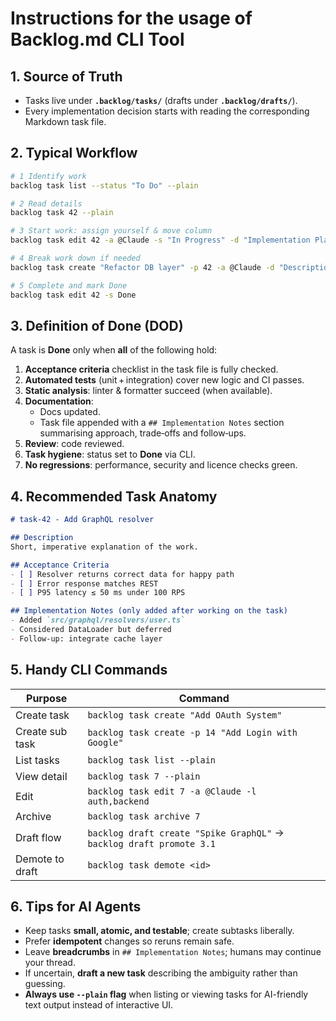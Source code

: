# Instructions for the usage of Backlog.md CLI Tool

## 1. Source of Truth
- Tasks live under **`.backlog/tasks/`** (drafts under **`.backlog/drafts/`**).
- Every implementation decision starts with reading the corresponding Markdown task file.

## 2. Typical Workflow

```bash
# 1 Identify work
backlog task list --status "To Do" --plain

# 2 Read details
backlog task 42 --plain

# 3 Start work: assign yourself & move column
backlog task edit 42 -a @Claude -s "In Progress" -d "Implementation Plan"

# 4 Break work down if needed
backlog task create "Refactor DB layer" -p 42 -a @Claude -d "Description + Acceptance Criteria"

# 5 Complete and mark Done
backlog task edit 42 -s Done
```

## 3. Definition of Done (DOD)

A task is **Done** only when **all** of the following hold:

1. **Acceptance criteria** checklist in the task file is fully checked.  
2. **Automated tests** (unit + integration) cover new logic and CI passes.  
3. **Static analysis**: linter & formatter succeed (when available).  
4. **Documentation**:  
   - Docs updated.  
   - Task file appended with a `## Implementation Notes` section summarising approach, trade‑offs and follow‑ups.  
5. **Review**: code reviewed.  
6. **Task hygiene**: status set to **Done** via CLI.  
7. **No regressions**: performance, security and licence checks green.

## 4. Recommended Task Anatomy

```markdown
# task‑42 - Add GraphQL resolver

## Description
Short, imperative explanation of the work.

## Acceptance Criteria
- [ ] Resolver returns correct data for happy path
- [ ] Error response matches REST
- [ ] P95 latency ≤ 50 ms under 100 RPS

## Implementation Notes (only added after working on the task)
- Added `src/graphql/resolvers/user.ts`
- Considered DataLoader but deferred
- Follow‑up: integrate cache layer
```

## 5. Handy CLI Commands

| Purpose | Command |
|---------|---------|
| Create task | `backlog task create "Add OAuth System"`                    |
| Create sub task | `backlog task create -p 14 "Add Login with Google"`                    |
| List tasks  | `backlog task list --plain`                                  |
| View detail | `backlog task 7 --plain`                                     |
| Edit        | `backlog task edit 7 -a @Claude -l auth,backend`       |
| Archive     | `backlog task archive 7`                             |
| Draft flow  | `backlog draft create "Spike GraphQL"` → `backlog draft promote 3.1` |
| Demote to draft| `backlog task demote <id>` |

## 6. Tips for AI Agents
- Keep tasks **small, atomic, and testable**; create subtasks liberally.  
- Prefer **idempotent** changes so reruns remain safe.  
- Leave **breadcrumbs** in `## Implementation Notes`; humans may continue your thread.  
- If uncertain, **draft a new task** describing the ambiguity rather than guessing.
- **Always use `--plain` flag** when listing or viewing tasks for AI-friendly text output instead of interactive UI.  
